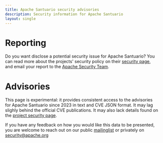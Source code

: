```yaml
---
title: Apache Santuario security advisories
description: Security information for Apache Santuario
layout: single
---
```


# Reporting

Do you want disclose a potential security issue for Apache Santuario? You can read more about the projects' security policy on their [security page](https://santuario.apache.org/secadv.html), and email your report to the  [Apache Security Team](mailto:security@apache.org).

# Advisories

This page is experimental: it provides consistent access to the advisories for Apache Santuario since 2023 in text and CVE JSON format. It may lag slighly behind the official CVE publications. It may also lack details found on the [project security page](https://santuario.apache.org/secadv.html).

If you have any feedback on how you would like this data to be presented, you are welcome to reach out on our public [mailinglist](/mailinglist) or privately on [security@apache.org](mailto:security@apache.org)